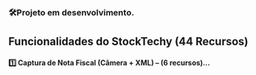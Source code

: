 ### 🛠️Projeto em desenvolvimento.

## Funcionalidades do StockTechy (44 Recursos)
#### 1️⃣ Captura de Nota Fiscal (Câmera + XML) – (6 recursos)...
